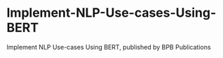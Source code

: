 # Implement-NLP-Use-cases-Using-BERT
Implement NLP Use-cases Using BERT, published by BPB Publications
